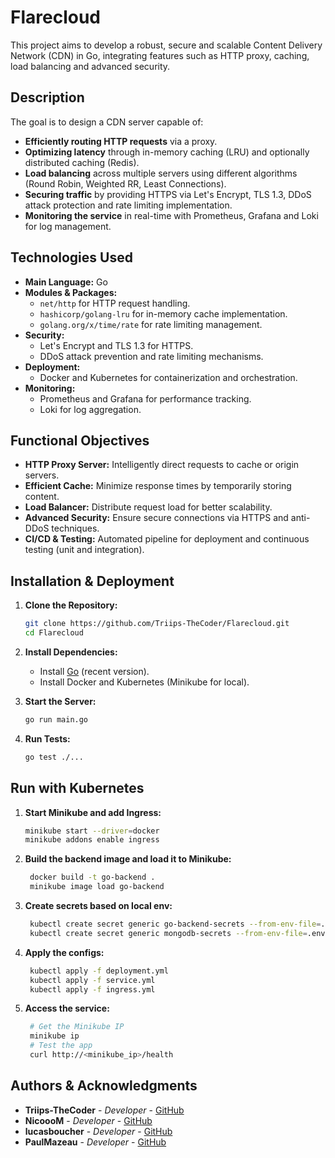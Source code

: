 # Flarecloud

This project aims to develop a robust, secure and scalable Content Delivery Network (CDN) in Go, integrating features such as HTTP proxy, caching, load balancing and advanced security.

## Description

The goal is to design a CDN server capable of:

- **Efficiently routing HTTP requests** via a proxy.
- **Optimizing latency** through in-memory caching (LRU) and optionally distributed caching (Redis).
- **Load balancing** across multiple servers using different algorithms (Round Robin, Weighted RR, Least Connections).
- **Securing traffic** by providing HTTPS via Let's Encrypt, TLS 1.3, DDoS attack protection and rate limiting implementation.
- **Monitoring the service** in real-time with Prometheus, Grafana and Loki for log management.

## Technologies Used

- **Main Language:** Go
- **Modules & Packages:**
  - `net/http` for HTTP request handling.
  - `hashicorp/golang-lru` for in-memory cache implementation.
  - `golang.org/x/time/rate` for rate limiting management.
- **Security:**
  - Let's Encrypt and TLS 1.3 for HTTPS.
  - DDoS attack prevention and rate limiting mechanisms.
- **Deployment:**
  - Docker and Kubernetes for containerization and orchestration.
- **Monitoring:**
  - Prometheus and Grafana for performance tracking.
  - Loki for log aggregation.

## Functional Objectives

- **HTTP Proxy Server:** Intelligently direct requests to cache or origin servers.
- **Efficient Cache:** Minimize response times by temporarily storing content.
- **Load Balancer:** Distribute request load for better scalability.
- **Advanced Security:** Ensure secure connections via HTTPS and anti-DDoS techniques.
- **CI/CD & Testing:** Automated pipeline for deployment and continuous testing (unit and integration).

## Installation & Deployment

1. **Clone the Repository:**

   ```bash
   git clone https://github.com/Triips-TheCoder/Flarecloud.git
   cd Flarecloud
   ```

2. **Install Dependencies:**

   - Install [Go](https://golang.org/dl/) (recent version).
   - Install Docker and Kubernetes (Minikube for local).

3. **Start the Server:**

   ```bash
   go run main.go
   ```

4. **Run Tests:**
   ```bash
   go test ./...
   ```

## Run with Kubernetes

1. **Start Minikube and add Ingress:**

   ```bash
   minikube start --driver=docker
   minikube addons enable ingress
   ```

2. **Build the backend image and load it to Minikube:**

   ```bash
    docker build -t go-backend .
    minikube image load go-backend
   ```

3. **Create secrets based on local env:**

   ```bash
    kubectl create secret generic go-backend-secrets --from-env-file=.env
    kubectl create secret generic mongodb-secrets --from-env-file=.env.mongo
   ```

4. **Apply the configs:**

   ```bash
    kubectl apply -f deployment.yml
    kubectl apply -f service.yml
    kubectl apply -f ingress.yml
   ```

5. **Access the service:**

   ```bash
    # Get the Minikube IP
    minikube ip
    # Test the app
    curl http://<minikube_ip>/health
   ```

## Authors & Acknowledgments

- **Triips-TheCoder** - _Developer_ - [GitHub](https://github.com/Triips-TheCoder)
- **NicoooM** - _Developer_ - [GitHub](https://github.com/NicoooM)
- **lucasboucher** - _Developer_ - [GitHub](https://github.com/lucasboucher)
- **PaulMazeau** - _Developer_ - [GitHub](https://github.com/PaulMazeau)
